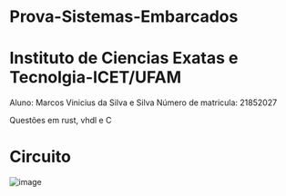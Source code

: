 # Prova-Sistemas-Embarcados

# Instituto de Ciencias Exatas e Tecnolgia-ICET/UFAM

Aluno: Marcos Vinicius da Silva e Silva
Número de matricula: 21852027

Questões em rust, vhdl e C


# Circuito

![image](https://user-images.githubusercontent.com/91922229/136661663-f3fb2112-1f9e-491b-9296-fc89d26d49f6.png)



